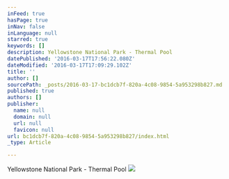 ```yaml
---
inFeed: true
hasPage: true
inNav: false
inLanguage: null
starred: true
keywords: []
description: Yellowstone National Park - Thermal Pool
datePublished: '2016-03-17T17:56:22.080Z'
dateModified: '2016-03-17T17:09:29.102Z'
title: ''
author: []
sourcePath: _posts/2016-03-17-bc1dcb7f-820a-4c08-9854-5a953298b827.md
published: true
authors: []
publisher:
  name: null
  domain: null
  url: null
  favicon: null
url: bc1dcb7f-820a-4c08-9854-5a953298b827/index.html
_type: Article

---
```

Yellowstone National Park - Thermal Pool
![](https://the-grid-user-content.s3-us-west-2.amazonaws.com/8cf7bb08-5ec5-4ccf-8ff4-d95544bc55d6.jpg)